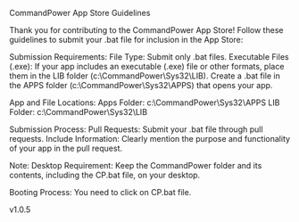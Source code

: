 CommandPower App Store Guidelines

Thank you for contributing to the CommandPower App Store! Follow these guidelines to submit your .bat file for inclusion in the App Store:

Submission Requirements:
File Type: Submit only .bat files.
Executable Files (.exe): If your app includes an executable (.exe) file or other formats, place them in the LIB folder (c:\CommandPower\Sys32\LIB). Create a .bat file in the APPS folder (c:\CommandPower\Sys32\APPS) that opens your app.

App and File Locations:
Apps Folder: c:\CommandPower\Sys32\APPS
LIB Folder: c:\CommandPower\Sys32\LIB

Submission Process:
Pull Requests: Submit your .bat file through pull requests.
Include Information: Clearly mention the purpose and functionality of your app in the pull request.

Note:
Desktop Requirement: Keep the CommandPower folder and its contents, including the CP.bat file, on your desktop.

Booting Process:
You need to click on CP.bat file.

v1.0.5
